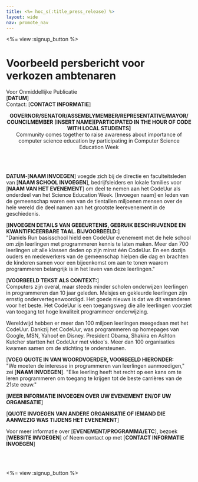 ```yaml
---
title: <%= hoc_s(:title_press_release) %>
layout: wide
nav: promote_nav
---
```

<%= view :signup_button %>

# Voorbeeld persbericht voor verkozen ambtenaren

Voor Onmiddellijke Publicatie   
[**DATUM**]   
Contact: [**CONTACT INFORMATIE**]  
  


<strong>

<center>
  GOVERNOR/SENATOR/ASSEMBLYMEMBER/REPRESENTATIVE/MAYOR/ COUNCILMEMBER [INSERT NAME][PARTICIPATED IN THE HOUR OF CODE WITH LOCAL STUDENTS]</strong><br /> Community comes together to raise awareness about importance of computer science education by participating in Computer Science Education Week
</center>

<br /> <br /></p> 

<p>
  <strong>DATUM</strong>-[<strong>NAAM INVOEGEN</strong>] voegde zich bij de directie en faculteitsleden van [<strong>NAAM SCHOOL INVOEGEN</strong>], bedrijfsleiders en lokale families voor [<strong>NAAM VAN HET EVENEMENT</strong>] om deel te nemen aan het CodeUur als onderdeel van het Science Education Week. [Invoegen naam] en leden van de gemeenschap waren een van de tientallen miljoenen mensen over de hele wereld die deel namen aan het grootste leerevenement in de geschiedenis.
</p>

<p>
  [<strong>INVOEGEN DETAILS VAN GEBEURTENIS, GEBRUIK BESCHRIJVENDE EN KWANTIFICEERBARE TAAL. BIJVOORBEELD:</strong>] <br /> "Daniels Run basisschool hield een CodeUur evenement met de hele school om zijn leerlingen met programmeren kennis te laten maken. Meer dan 700 leerlingen uit alle klassen deden op zijn minst één CodeUur. En een dozijn ouders en medewerkers van de gemeenschap hielpen die dag en brachten de kinderen samen voor een bijeenkomst om aan te tonen waarom programmeren belangrijk is in het leven van deze leerlingen."
</p>

<p>
  [<strong>VOORBEELD TEKST ALS CONTEXT:</strong>]<br /> Computers zijn overal, maar steeds minder scholen onderwijzen leerlingen in programmeren dan 10 jaar geleden. Meisjes en gekleurde leerlingen zijn ernstig ondervertegenwoordigd. Het goede nieuws is dat we dit veranderen voor het beste. Het CodeUur is een toegangsweg die alle leerlingen voorziet van toegang tot hoge kwaliteit programmeer onderwijzing.
</p>

<p>
  Wereldwijd hebben er meer dan 100 miljoen leerlingen meegedaan met het CodeUur. Dankzij het CodeUur, was programmeren op homepages van Google, MSN, Yahoo! en Disney. President Obama, Shakira en Ashton Kutcher startten het CodeUur met video's. Meer dan 100 organisaties kwamen samen om de stichting te ondersteunen.
</p>

<p>
  [<strong>VOEG QUOTE IN VAN WOORDVOERDER, VOORBEELD HIERONDER:</strong><br /> "We moeten de interesse in programmeren van leerlingen aanmoedigen," zei [<strong>NAAM INVOEGEN</strong>]. "Elke leerling heeft het recht op een kans om te leren programmeren om toegang te krijgen tot de beste carrières van de 21ste eeuw."
</p>

<p>
  [<strong>MEER INFORMATIE INVOEGEN OVER UW EVENEMENT EN/OF UW ORGANISATIE</strong>]
</p>

<p>
  [<strong>QUOTE INVOEGEN VAN ANDERE ORGANISATIE OF IEMAND DIE AANWEZIG WAS TIJDENS HET EVENEMENT</strong>]
</p>

<p>
  Voor meer informatie over [<strong>EVENEMENT/PROGRAMMA/ETC</strong>], bezoek [<strong>WEBSITE INVOEGEN</strong>] of Neem contact op met [<strong>CONTACT INFORMATIE INVOEGEN</strong>]
</p>

<p>
  <br /> <br />
</p>

<p>
  <%= view :signup_button %>
</p>